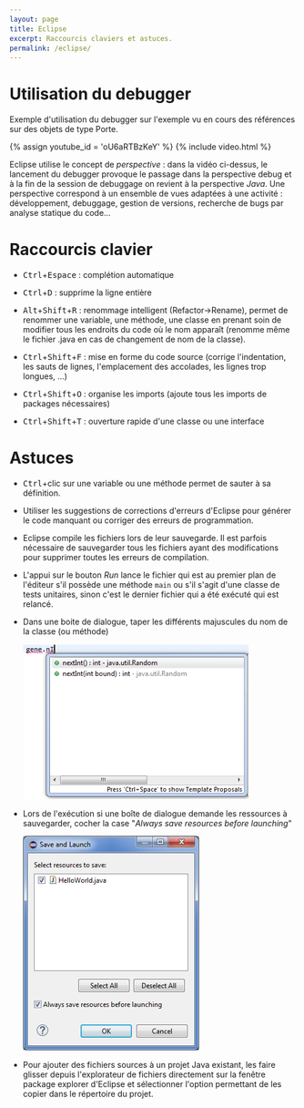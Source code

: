 ```yaml
---
layout: page
title: Eclipse
excerpt: Raccourcis claviers et astuces.
permalink: /eclipse/
---
```


# Utilisation du debugger

Exemple d'utilisation du debugger sur l'exemple vu en cours des références sur des objets de type Porte.

{% assign youtube_id = 'oU6aRTBzKeY' %}
{% include video.html %}

Eclipse utilise le concept de *perspective* : dans la vidéo ci-dessus, le lancement du debugger provoque le passage dans la perspective debug et à la fin de la session de debuggage on revient à la perspective *Java*. Une perspective correspond à un ensemble de vues adaptées à une activité : développement, debuggage, gestion de versions, recherche de bugs par analyse statique du code...

# Raccourcis clavier

* <kbd>Ctrl</kbd>+<kbd>Espace</kbd> : complétion automatique

* <kbd>Ctrl</kbd>+<kbd>D</kbd> : supprime la ligne entière

* <kbd>Alt</kbd>+<kbd>Shift</kbd>+<kbd>R</kbd> : renommage intelligent (Refactor->Rename), permet de renommer une variable, une méthode, une classe en prenant soin de modifier tous les endroits du code où le nom apparaît (renomme même le fichier .java en cas de changement de nom de la classe).

* <kbd>Ctrl</kbd>+<kbd>Shift</kbd>+<kbd>F</kbd> : mise en forme du code source (corrige l'indentation, les sauts de lignes, l'emplacement des accolades, les lignes trop longues, ...)

* <kbd>Ctrl</kbd>+<kbd>Shift</kbd>+<kbd>O</kbd> : organise les imports (ajoute tous les imports de packages nécessaires)

* <kbd>Ctrl</kbd>+<kbd>Shift</kbd>+<kbd>T</kbd> : ouverture rapide d'une classe ou une interface

# Astuces

* <kbd>Ctrl</kbd>+clic sur une variable ou une méthode permet de sauter à sa définition.

* Utiliser les suggestions de corrections d'erreurs d'Eclipse pour générer le code manquant ou corriger des erreurs de programmation.

* Eclipse compile les fichiers lors de leur sauvegarde. Il est parfois nécessaire de sauvegarder tous les fichiers ayant des modifications pour supprimer toutes les erreurs de compilation.

* L'appui sur le bouton *Run* lance le fichier qui est au premier plan de l'éditeur s'il possède une méthode `main` ou s'il s'agit d'une classe de tests unitaires, sinon c'est le dernier fichier qui a été exécuté qui est relancé.

* Dans une boite de dialogue, taper les différents majuscules du nom de la classe (ou méthode)

    ![completion partielle](/img/majCompletion.png)

* Lors de l'exécution si une boîte de dialogue demande les ressources à sauvegarder, cocher la case "*Always save resources before launching*"

    ![Always save resources dialog](/img/AlwaysSaveResources.png)

* Pour ajouter des fichiers sources à un projet Java existant, les faire glisser depuis l'explorateur de fichiers directement sur la fenêtre package explorer d'Eclipse et sélectionner l'option permettant de les copier dans le répertoire du projet.

